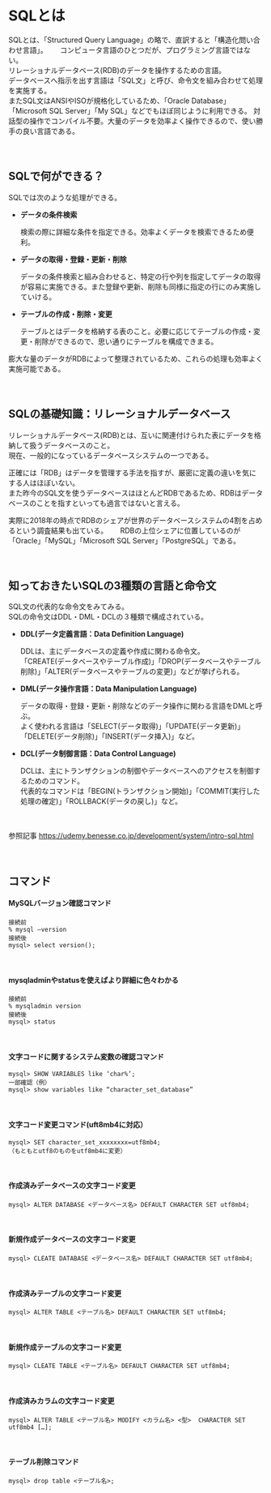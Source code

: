 # SQLとは
SQLとは、「Structured Query Language」の略で、直訳すると「構造化問い合わせ言語」。　　
コンピュータ言語のひとつだが、プログラミング言語ではない。  
リレーショナルデータベース(RDB)のデータを操作するための言語。  
データベースへ指示を出す言語は「SQL文」と呼び、命令文を組み合わせて処理を実施する。  
またSQL文はANSIやISOが規格化しているため、「Oracle Database」「Microsoft SQL Server」「My SQL」などでもほぼ同じように利用できる。
対話型の操作でコンパイル不要。大量のデータを効率よく操作できるので、使い勝手の良い言語である。  
<br>
<br>

## SQLで何ができる？
SQLでは次のような処理ができる。  

- **データの条件検索**

  検索の際に詳細な条件を指定できる。効率よくデータを検索できるため便利。　　  

- **データの取得・登録・更新・削除**  

  データの条件検索と組み合わせると、特定の行や列を指定してデータの取得が容易に実施できる。また登録や更新、削除も同様に指定の行にのみ実施していける。  
  
- **テーブルの作成・削除・変更**
  
  テーブルとはデータを格納する表のこと。必要に応じてテーブルの作成・変更・削除ができるので、思い通りにテーブルを構成できまる。  
  
膨大な量のデータがRDBによって整理されているため、これらの処理も効率よく実施可能である。  
<br>
<br>

## SQLの基礎知識：リレーショナルデータベース
リレーショナルデータベース(RDB)とは、互いに関連付けられた表にデータを格納して扱うデータベースのこと。  
現在、一般的になっているデータベースシステムの一つである。  

正確には「RDB」はデータを管理する手法を指すが、厳密に定義の違いを気にする人はほぼいない。  
また昨今のSQL文を使うデータベースはほとんどRDBであるため、RDBはデータベースのことを指すといっても過言ではないと言える。　　

実際に2018年の時点でRDBのシェアが世界のデータベースシステムの4割を占めるという調査結果も出ている。　　
RDBの上位シェアに位置しているのが「Oracle」「MySQL」「Microsoft SQL Server」「PostgreSQL」である。  
<br>
<br>

## 知っておきたいSQLの3種類の言語と命令文
SQL文の代表的な命令文をみてみる。  
SQLの命令文はDDL・DML・DCLの３種類で構成されている。  

- **DDL(データ定義言語：Data Definition Language)**  

  DDLは、主にデータベースの定義や作成に関わる命令文。  
  「CREATE(データベースやテーブル作成)」「DROP(データベースやテーブル削除)」「ALTER(データベースやテーブルの変更)」などが挙げられる。  
  
- **DML(データ操作言語：Data Manipulation Language)**  

  データの取得・登録・更新・削除などのデータ操作に関わる言語をDMLと呼ぶ。  
  よく使われる言語は「SELECT(データ取得)」「UPDATE(データ更新)」「DELETE(データ削除)」「INSERT(データ挿入)」など。  
  
- **DCL(データ制御言語：Data Control Language)**  

  DCLは、主にトランザクションの制御やデータベースへのアクセスを制御するためのコマンド。  
  代表的なコマンドは「BEGIN(トランザクション開始)」「COMMIT(実行した処理の確定)」「ROLLBACK(データの戻し)」など。  
  <br>
  <br>

参照記事
https://udemy.benesse.co.jp/development/system/intro-sql.html  
<br>
<br>

## コマンド
#### MySQLバージョン確認コマンド
```
接続前
% mysql —version
接続後
mysql> select version();
```
<br>

#### mysqladminやstatusを使えばより詳細に色々わかる
```
接続前
% mysqladmin version
接続後
mysql> status
```
<br>

#### 文字コードに関するシステム変数の確認コマンド
```
mysql> SHOW VARIABLES like ‘char%’;
一部確認（例）
mysql> show variables like “character_set_database”
```
<br>

#### 文字コード変更コマンド(uft8mb4に対応）
```
mysql> SET character_set_xxxxxxxx=utf8mb4;
（もともとutf8のものをutf8mb4に変更）
```
<br>

#### 作成済みデータベースの文字コード変更
```
mysql> ALTER DATABASE <データベース名> DEFAULT CHARACTER SET utf8mb4;
```
<br>

#### 新規作成データベースの文字コード変更
```
mysql> CLEATE DATABASE <データベース名> DEFAULT CHARACTER SET utf8mb4;
```
<br>

#### 作成済みテーブルの文字コード変更
```
mysql> ALTER TABLE <テーブル名> DEFAULT CHARACTER SET utf8mb4;
```
<br>

#### 新規作成テーブルの文字コード変更
```
mysql> CLEATE TABLE <テーブル名> DEFAULT CHARACTER SET utf8mb4;
```
<br>

#### 作成済みカラムの文字コード変更
```
mysql> ALTER TABLE <テーブル名> MODIFY <カラム名> <型>  CHARACTER SET utf8mb4 […];
```
<br>

#### テーブル削除コマンド
```
mysql> drop table <テーブル名>;
```
